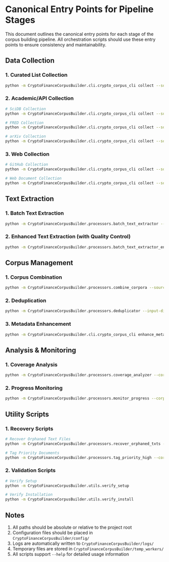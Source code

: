 # Canonical Entry Points for Pipeline Stages

This document outlines the canonical entry points for each stage of the corpus building pipeline. All orchestration scripts should use these entry points to ensure consistency and maintainability.

## Data Collection

### 1. Curated List Collection
```bash
python -m CryptoFinanceCorpusBuilder.cli.crypto_corpus_cli collect --sources curated --output-dir <output_dir> --config <config_path>
```

### 2. Academic/API Collection
```bash
# SciDB Collection
python -m CryptoFinanceCorpusBuilder.cli.crypto_corpus_cli collect --sources scidb --output-dir <output_dir> --config <config_path>

# FRED Collection
python -m CryptoFinanceCorpusBuilder.cli.crypto_corpus_cli collect --sources fred --output-dir <output_dir> --config <config_path>

# arXiv Collection
python -m CryptoFinanceCorpusBuilder.cli.crypto_corpus_cli collect --sources arxiv --output-dir <output_dir> --config <config_path>
```

### 3. Web Collection
```bash
# GitHub Collection
python -m CryptoFinanceCorpusBuilder.cli.crypto_corpus_cli collect --sources github --output-dir <output_dir> --config <config_path>

# Web Document Collection
python -m CryptoFinanceCorpusBuilder.cli.crypto_corpus_cli collect --sources web --output-dir <output_dir> --config <config_path>
```

## Text Extraction

### 1. Batch Text Extraction
```bash
python -m CryptoFinanceCorpusBuilder.processors.batch_text_extractor --input-dir <input_dir> --output-dir <output_dir> --domain <domain>
```

### 2. Enhanced Text Extraction (with Quality Control)
```bash
python -m CryptoFinanceCorpusBuilder.processors.batch_text_extractor_enhanced --input-dir <input_dir> --output-dir <output_dir> --domain <domain>
```

## Corpus Management

### 1. Corpus Combination
```bash
python -m CryptoFinanceCorpusBuilder.processors.combine_corpora --sources <source_dirs> --target <target_dir> --track-origin
```

### 2. Deduplication
```bash
python -m CryptoFinanceCorpusBuilder.processors.deduplicator --input-dir <input_dir> --output-dir <output_dir> --similarity-threshold <threshold>
```

### 3. Metadata Enhancement
```bash
python -m CryptoFinanceCorpusBuilder.cli.crypto_corpus_cli enhance_metadata --corpus-dir <corpus_dir>
```

## Analysis & Monitoring

### 1. Coverage Analysis
```bash
python -m CryptoFinanceCorpusBuilder.processors.coverage_analyzer --corpus-dir <corpus_dir> --output <output_path> --visualize
```

### 2. Progress Monitoring
```bash
python -m CryptoFinanceCorpusBuilder.processors.monitor_progress --corpus-dir <corpus_dir> --output <output_path>
```

## Utility Scripts

### 1. Recovery Scripts
```bash
# Recover Orphaned Text Files
python -m CryptoFinanceCorpusBuilder.processors.recover_orphaned_txts --corpus <corpus_dir> --metadata <metadata_path>

# Tag Priority Documents
python -m CryptoFinanceCorpusBuilder.processors.tag_priority_high --corpus <corpus_dir> --metadata <metadata_path>
```

### 2. Validation Scripts
```bash
# Verify Setup
python -m CryptoFinanceCorpusBuilder.utils.verify_setup

# Verify Installation
python -m CryptoFinanceCorpusBuilder.utils.verify_install
```

## Notes

1. All paths should be absolute or relative to the project root
2. Configuration files should be placed in `CryptoFinanceCorpusBuilder/config/`
3. Logs are automatically written to `CryptoFinanceCorpusBuilder/logs/`
4. Temporary files are stored in `CryptoFinanceCorpusBuilder/temp_workers/`
5. All scripts support `--help` for detailed usage information 